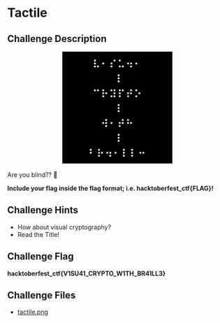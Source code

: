 # Tactile

## Challenge Description

<img src="tactile.png" alt="Intermediate Cryptography - 'Tactile' Challenge" title="⠧⠂⠎⠥⠲⠂⠸⠉⠗⠽⠏⠞⠕⠸⠺⠂⠞⠓⠸⠃⠗⠲⠂⠇⠇⠒" width="256" height="256" style="display: block;  margin-left: auto;  margin-right: auto;  width: 50%;" />
<br>
Are you blind?? 🤨

**Include your flag inside the flag format; i.e. hacktoberfest_ctf{FLAG}!**

## Challenge Hints

- How about visual cryptography?
- Read the Title!

## Challenge Flag

**hacktoberfest_ctf{V1SU41_CRYPTO_W1TH_BR41LL3}**

## Challenge Files

- [tactile.png](tactile.png)

